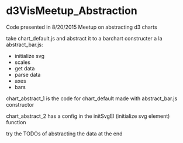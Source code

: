 # d3VisMeetup_Abstraction
Code presented in 8/20/2015 Meetup on abstracting d3 charts


take chart_default.js and abstract it to a barchart constructer a la abstract_bar.js:


- initialize svg
- scales
- get data
- parse data
- axes
- bars


chart_abstract_1 is the code for chart_default made with abstract_bar.js constructor


chart_abstract_2 has a config in the initSvgEl (initialize svg element) function 


try the TODOs of abstracting the data at the end
